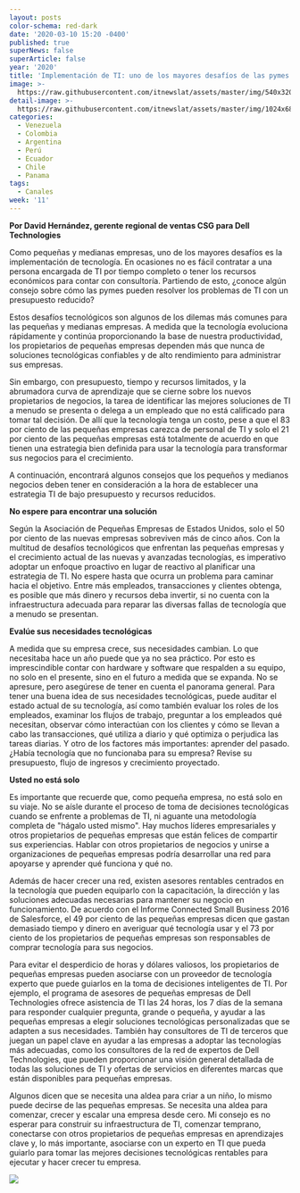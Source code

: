 ```yaml
---
layout: posts
color-schema: red-dark
date: '2020-03-10 15:20 -0400'
published: true
superNews: false
superArticle: false
year: '2020'
title: 'Implementación de TI: uno de los mayores desafíos de las pymes'
image: >-
  https://raw.githubusercontent.com/itnewslat/assets/master/img/540x320/David-Hernandez-p.jpg
detail-image: >-
  https://raw.githubusercontent.com/itnewslat/assets/master/img/1024x680/David-Hernandez-g.jpg
categories:
  - Venezuela
  - Colombia
  - Argentina
  - Perú
  - Ecuador
  - Chile
  - Panama
tags:
  - Canales
week: '11'
---
```

**Por David Hernández, gerente regional de ventas CSG para Dell Technologies**

Como pequeñas y medianas empresas, uno de los mayores desafíos es la implementación de tecnología. En ocasiones no es fácil contratar a una persona encargada de TI por tiempo completo o tener los recursos económicos para contar con consultoría. Partiendo de esto, ¿conoce algún consejo sobre cómo las pymes pueden resolver los problemas de TI con un presupuesto reducido? 

Estos desafíos tecnológicos son algunos de los dilemas más comunes para las pequeñas y medianas empresas. A medida que la tecnología evoluciona rápidamente y continúa proporcionando la base de nuestra productividad, los propietarios de pequeñas empresas dependen más que nunca de soluciones tecnológicas confiables y de alto rendimiento para administrar sus empresas. 

Sin embargo, con presupuesto, tiempo y recursos limitados, y la abrumadora curva de aprendizaje que se cierne sobre los nuevos propietarios de negocios, la tarea de identificar las mejores soluciones de TI a menudo se presenta o delega a un empleado que no está calificado para tomar tal decisión. De allí que la tecnología tenga un costo, pese a que el 83 por ciento de las pequeñas empresas carezca de personal de TI y solo el 21 por ciento de las pequeñas empresas está totalmente de acuerdo en que tienen una estrategia bien definida para usar la tecnología para transformar sus negocios para el crecimiento.

A continuación, encontrará algunos consejos que los pequeños y medianos negocios deben tener en consideración a la hora de establecer una estrategia TI de bajo presupuesto y recursos reducidos. 

**No espere para encontrar una solución**

Según la Asociación de Pequeñas Empresas de Estados Unidos, solo el 50 por ciento de las nuevas empresas sobreviven más de cinco años. Con la multitud de desafíos tecnológicos que enfrentan las pequeñas empresas y el crecimiento actual de las nuevas y avanzadas tecnologías, es imperativo adoptar un enfoque proactivo en lugar de reactivo al planificar una estrategia de TI. No espere hasta que ocurra un problema para caminar hacia el objetivo. Entre más empleados, transacciones y clientes obtenga, es posible que más dinero y recursos deba invertir, si no cuenta con la infraestructura adecuada para reparar las diversas fallas de tecnología que a menudo se presentan. 

**Evalúe sus necesidades tecnológicas**

A medida que su empresa crece, sus necesidades cambian. Lo que necesitaba hace un año puede que ya no sea práctico. Por esto es imprescindible contar con hardware y software que respalden a su equipo, no solo en el presente, sino en el futuro a medida que se expanda. No se apresure, pero asegúrese de tener en cuenta el panorama general. Para tener una buena idea de sus necesidades tecnológicas, puede auditar el estado actual de su tecnología, así como también evaluar los roles de los empleados, examinar los flujos de trabajo, preguntar a los empleados qué necesitan, observar cómo interactúan con los clientes y cómo se llevan a cabo las transacciones, qué utiliza a diario y qué optimiza o perjudica las tareas diarias. Y otro de los factores más importantes: aprender del pasado. ¿Había tecnología que no funcionaba para su empresa? Revise su presupuesto, flujo de ingresos y crecimiento proyectado.

**Usted no está solo**

Es importante que recuerde que, como pequeña empresa, no está solo en su viaje. No se aísle durante el proceso de toma de decisiones tecnológicas cuando se enfrente a problemas de TI, ni aguante una metodología completa de "hágalo usted mismo". Hay muchos líderes empresariales y otros propietarios de pequeñas empresas que están felices de compartir sus experiencias. Hablar con otros propietarios de negocios y unirse a organizaciones de pequeñas empresas podría desarrollar una red para apoyarse y aprender qué funciona y qué no.

Además de hacer crecer una red, existen asesores rentables centrados en la tecnología que pueden equiparlo con la capacitación, la dirección y las soluciones adecuadas necesarias para mantener su negocio en funcionamiento. De acuerdo con el Informe Connected Small Business 2016 de Salesforce, el 49 por ciento de las pequeñas empresas dicen que gastan demasiado tiempo y dinero en averiguar qué tecnología usar y el 73 por ciento de los propietarios de pequeñas empresas son responsables de comprar tecnología para sus negocios. 

Para evitar el desperdicio de horas y dólares valiosos, los propietarios de pequeñas empresas pueden asociarse con un proveedor de tecnología experto que puede guiarlos en la toma de decisiones inteligentes de TI. Por ejemplo, el programa de asesores de pequeñas empresas de Dell Technologies ofrece asistencia de TI las 24 horas, los 7 días de la semana para responder cualquier pregunta, grande o pequeña, y ayudar a las pequeñas empresas a elegir soluciones tecnológicas personalizadas que se adapten a sus necesidades. También hay consultores de TI de terceros que juegan un papel clave en ayudar a las empresas a adoptar las tecnologías más adecuadas, como los consultores de la red de expertos de Dell Technologies, que pueden proporcionar una visión general detallada de todas las soluciones de TI y ofertas de servicios en diferentes marcas que están disponibles para pequeñas empresas.

Algunos dicen que se necesita una aldea para criar a un niño, lo mismo puede decirse de las pequeñas empresas. Se necesita una aldea para comenzar, crecer y escalar una empresa desde cero. Mi consejo es no esperar para construir su infraestructura de TI, comenzar temprano, conectarse con otros propietarios de pequeñas empresas en aprendizajes clave y, lo más importante, asociarse con un experto en TI que pueda guiarlo para tomar las mejores decisiones tecnológicas rentables para ejecutar y hacer crecer tu empresa.

<img src="https://tracker.metricool.com/c3po.jpg?hash=56f88a41e39ab42c063cc51676587a04"/>